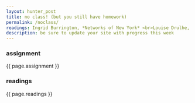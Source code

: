 ```yaml
---
layout: hunter_post
title: no class! (but you still have homework)
permalink: /noclass/
readings: Ingrid Burrington, *Networks of New York* <br>Louise Drulhe, [*Critical Atlas of Internet*](http://internet-atlas.net) <br>  Kate Crawford and Vladan Joler, [*Anatomy of an AI System*](https://anatomyof.ai)
description: be sure to update your site with progress this week
---
```


### assignment
{{ page.assignment }}

### readings
{{ page.readings }}